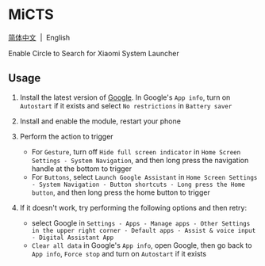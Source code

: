 # MiCTS

[简体中文](/README.md)&nbsp;&nbsp;|&nbsp;&nbsp;English

Enable Circle to Search for Xiaomi System Launcher

## Usage

1. Install the latest version of [Google](https://play.google.com/store/apps/details?id=com.google.android.googlequicksearchbox). In Google's `App info`, turn on `Autostart` if it exists and select `No restrictions` in `Battery saver`


2. Install and enable the module, restart your phone


3. Perform the action to trigger
    - For `Gesture`, turn off `Hide full screen indicator` in `Home Screen Settings - System Navigation`, and then long press the navigation handle at the bottom to trigger
    - For `Buttons`, select `Launch Google Assistant` in `Home Screen Settings - System Navigation - Button shortcuts - Long press the Home button`, and then long press the home button to trigger


4. If it doesn't work, try performing the following options and then retry:
    - select Google in `Settings - Apps - Manage apps - Other Settings in the upper right corner - Default apps - Assist & voice input - Digital Assistant App`
    - `Clear all data` in Google's `App info`, open Google, then go back to `App info`, `Force stop` and turn on `Autostart` if it exists